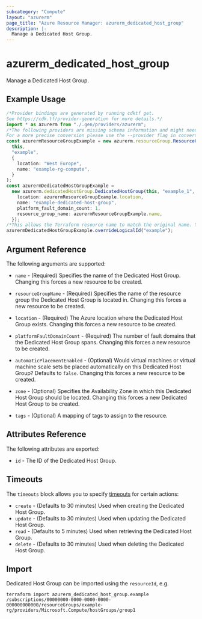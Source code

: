 ```yaml
---
subcategory: "Compute"
layout: "azurerm"
page_title: "Azure Resource Manager: azurerm_dedicated_host_group"
description: |-
  Manage a Dedicated Host Group.
---
```


# azurerm\_dedicated\_host\_group

Manage a Dedicated Host Group.

## Example Usage

```typescript
/*Provider bindings are generated by running cdktf get.
See https://cdk.tf/provider-generation for more details.*/
import * as azurerm from "./.gen/providers/azurerm";
/*The following providers are missing schema information and might need manual adjustments to synthesize correctly: azurerm.
For a more precise conversion please use the --provider flag in convert.*/
const azurermResourceGroupExample = new azurerm.resourceGroup.ResourceGroup(
  this,
  "example",
  {
    location: "West Europe",
    name: "example-rg-compute",
  }
);
const azurermDedicatedHostGroupExample =
  new azurerm.dedicatedHostGroup.DedicatedHostGroup(this, "example_1", {
    location: azurermResourceGroupExample.location,
    name: "example-dedicated-host-group",
    platform_fault_domain_count: 1,
    resource_group_name: azurermResourceGroupExample.name,
  });
/*This allows the Terraform resource name to match the original name. You can remove the call if you don't need them to match.*/
azurermDedicatedHostGroupExample.overrideLogicalId("example");

```

## Argument Reference

The following arguments are supported:

*   `name` - (Required) Specifies the name of the Dedicated Host Group. Changing this forces a new resource to be created.

*   `resourceGroupName` - (Required) Specifies the name of the resource group the Dedicated Host Group is located in. Changing this forces a new resource to be created.

*   `location` - (Required) The Azure location where the Dedicated Host Group exists. Changing this forces a new resource to be created.

*   `platformFaultDomainCount` - (Required) The number of fault domains that the Dedicated Host Group spans. Changing this forces a new resource to be created.

*   `automaticPlacementEnabled` - (Optional) Would virtual machines or virtual machine scale sets be placed automatically on this Dedicated Host Group? Defaults to `false`. Changing this forces a new resource to be created.

*   `zone` - (Optional) Specifies the Availability Zone in which this Dedicated Host Group should be located. Changing this forces a new Dedicated Host Group to be created.

*   `tags` - (Optional) A mapping of tags to assign to the resource.

## Attributes Reference

The following attributes are exported:

* `id` - The ID of the Dedicated Host Group.

## Timeouts

The `timeouts` block allows you to specify [timeouts](https://www.terraform.io/language/resources/syntax#operation-timeouts) for certain actions:

* `create` - (Defaults to 30 minutes) Used when creating the Dedicated Host Group.
* `update` - (Defaults to 30 minutes) Used when updating the Dedicated Host Group.
* `read` - (Defaults to 5 minutes) Used when retrieving the Dedicated Host Group.
* `delete` - (Defaults to 30 minutes) Used when deleting the Dedicated Host Group.

## Import

Dedicated Host Group can be imported using the `resourceId`, e.g.

```shell
terraform import azurerm_dedicated_host_group.example /subscriptions/00000000-0000-0000-0000-000000000000/resourceGroups/example-rg/providers/Microsoft.Compute/hostGroups/group1
```

